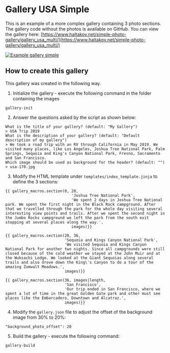 # Gallery USA Simple

This is an example of a more complex gallery containing 3 photo sections. The gallery code without the photos is available on GitHub. You can view the gallery here: [https://www.haltakov.net/simple-photo-gallery/gallery_usa_multi/](https://www.haltakov.net/simple-photo-gallery/gallery_usa_multi/)

[![Example gallery simple](https://github.com/haltakov/simple-photo-gallery/blob/master/examples/gallery_usa_multi/screenshot_gallery_usa_multi.jpg?raw=true)](https://www.haltakov.net/simple-photo-gallery/gallery_usa_multi/)

## How to create this gallery

This gallery was created in the following way.

1. Initialize the gallery - execute the following command in the folder containing the images
```
gallery-init
```

2. Answer the questions asked by the script as shown below:
```
What is the title of your gallery? (default: "My Gallery")
> USA Trip 2019
What is the description of your gallery? (default: "Default description of my gallery")
> We took a road trip with an RV through California in May 2019. We visited many places, like Los Angeles, Joshua Tree National Park, Palm Springs, Sequoia and King's Canyon National Park, Fresno, Sacramento and San Francisco.
Which image should be used as background for the header? (default: "")
> usa-170.jpg
```

3. Modify the HTML template under `templates/index_template.jinja` to define the 3 sections:
```
{{ gallery_macros.section(0, 20,
                             'Joshua Tree National Park',
                             'We spent 2 days in Joshua Tree National park. We spent the first night in the Black Rock campground. After that we travelled through the park for the whole day visiting several interesting view points and trails. After we spent the second night in the Jumbo Rocks campground we left the park from the south exit stopping at several places along the way.',
                             images)}}
                             
{{ gallery_macros.section(20, 36,
                          'Sequoia and Kings Canyon National Park',
                          'We visited Sequoia and Kings Canyon National Park for another two nights. Since all campgrounds were still closed because of the cold weather we stayed at the John Muir and at the Wuksachi Lodge. We looked at the Giant Sequoias along several trails and also drove down the King\'s Canyon to do a tour of the amazing Zumwalt Meadows.',
                          images)}}
                          
{{ gallery_macros.section(36, images|length,
                          'San Francisco',
                          'Our trip ended in San Francisco, where we spent a lot of time in the great Golden Gate park and other must see places like the Embarcadero, Downtown and Alcatraz.',
                          images)}}
```

4. Modify the `gallery.json` file to adjust the offset of the background image from 30% to 20%:
```
"background_photo_offset": 20
```

5. Build the gallery - execute the following command:

```
gallery-build
```

